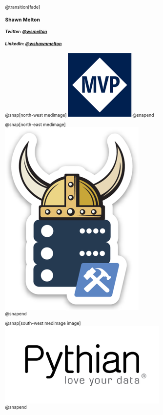 @transition[fade]
### Shawn Melton
##### Twitter: [@wsmelton](https://twitter.com/wsmelton)
##### LinkedIn: [@wshawnmelton](https://linkedin.com/wshawnmelton)

@snap[north-west medimage]
![mvp-logo](images/mvp_blue_avatar.png)
@snapend

@snap[north-east medimage]
![dbatools-thor](images/dbatools_thor.png)
@snapend

@snap[south-west medimage
image]
![pythian-logo](images/pythian_black.png)
@snapend